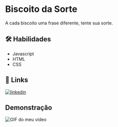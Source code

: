 
# Biscoito da Sorte
A cada biscoito uma frase diferente, tente sua sorte.


## 🛠 Habilidades
- Javascript 
- HTML
- CSS


## 🔗 Links
[![linkedin](https://img.shields.io/badge/linkedin-0A66C2?style=for-the-badge&logo=linkedin&logoColor=white)](https://www.linkedin.com/in/tharles-morais-a3272416a/)



## Demonstração
![GIF do meu vídeo](./assets/Demo-Biscoito-da-sorte.gif)
